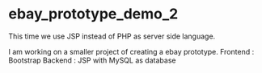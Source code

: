 # ebay_prototype_demo_2
This time we use JSP instead of PHP as server side language.

I am working on a smaller project of creating a ebay prototype.
Frontend : Bootstrap
Backend : JSP with MySQL as database
